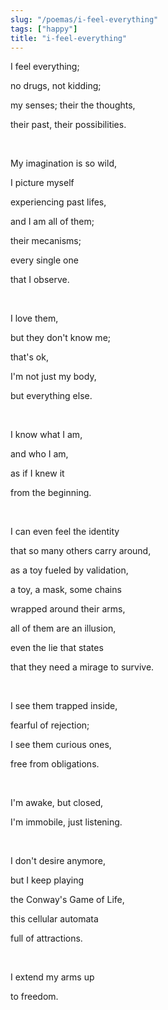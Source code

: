 ```yaml
---
slug: "/poemas/i-feel-everything"
tags: ["happy"]
title: "i-feel-everything"
---
```

I feel everything;

no drugs, not kidding;

my senses; their the thoughts,

their past, their possibilities.

&nbsp;

My imagination is so wild,

I picture myself

experiencing past lifes,

and I am all of them;

their mecanisms;

every single one

that I observe.

&nbsp;

I love them,

but they don't know me;

that's ok,

I'm not just my body,

but everything else.

&nbsp;

I know what I am,

and who I am,

as if I knew it

from the beginning.

&nbsp;

I can even feel the identity

that so many others carry around,

as a toy fueled by validation,

a toy, a mask, some chains

wrapped around their arms,

all of them are an illusion,

even the lie that states

that they need a mirage to survive.

&nbsp;

I see them trapped inside,

fearful of rejection;

I see them curious ones,

free from obligations.

&nbsp;

I'm awake, but closed,

I'm immobile, just listening.

&nbsp;

I don't desire anymore,

but I keep playing

the Conway's Game of Life,

this cellular automata

full of attractions.

&nbsp;

I extend my arms up

to freedom.